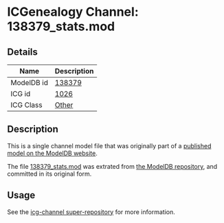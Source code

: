 # ICGenealogy Channel: 138379\_stats.mod

## Details

Name | Description
---- | -----------
ModelDB id | [138379](http://senselab.med.yale.edu/ModelDB/ShowModel.cshtml?model=138379)
ICG id | [1026](http://icg.neurotheory.ox.ac.uk/channels/other/1026)
ICG Class | [Other](http://icg.neurotheory.ox.ac.uk/channels/other)

## Description

This is a single channel model file that was originally part of a [published model on the ModelDB website](http://senselab.med.yale.edu/mModelDB/ShowModel.cshtml?model=138379).

The file [138379\_stats.mod](138379_stats.mod) was extrated from [the ModelDB repository](http://senselab.med.yale.edu/ModelDB/ShowModel.cshtml?model=138379), and committed in its original form.

## Usage

See the [icg-channel super-repository](https://github.com/icgenealogy/icg-channels) for more information.